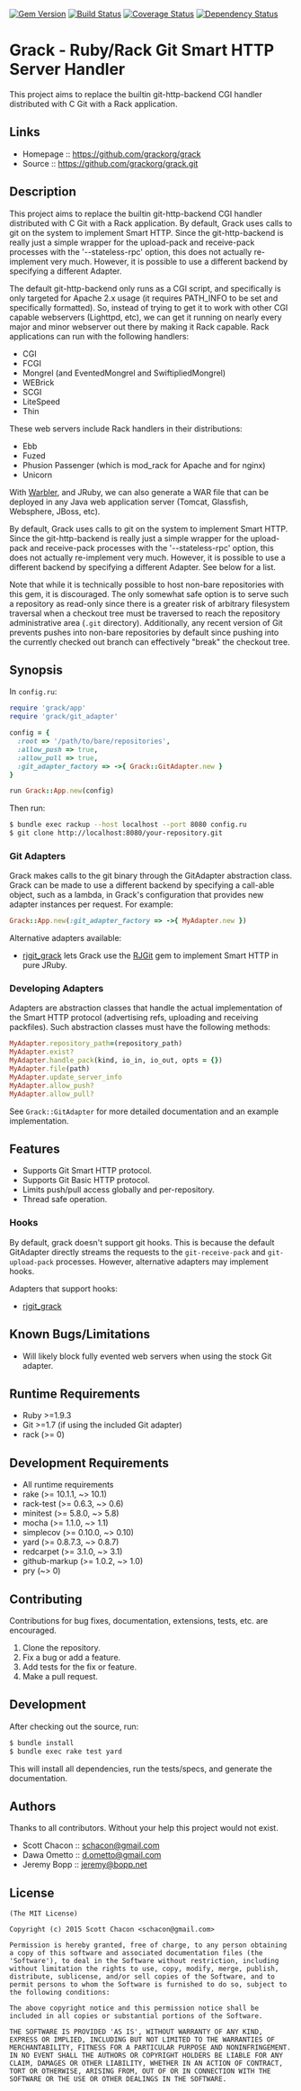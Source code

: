[![Gem Version](https://badge.fury.io/rb/grack.svg)](http://badge.fury.io/rb/grack)
[![Build Status](https://travis-ci.org/grackorg/grack.svg?branch=master)](https://travis-ci.org/grackorg/grack)
[![Coverage Status](https://coveralls.io/repos/grackorg/grack/badge.svg?branch=master&service=github)](https://coveralls.io/github/grackorg/grack?branch=master)
[![Dependency Status](https://gemnasium.com/grackorg/grack.svg)](https://gemnasium.com/grackorg/grack)

# Grack - Ruby/Rack Git Smart HTTP Server Handler

This project aims to replace the builtin git-http-backend CGI handler
distributed with C Git with a Rack application.

## Links

* Homepage :: https://github.com/grackorg/grack
* Source :: https://github.com/grackorg/grack.git

## Description

This project aims to replace the builtin git-http-backend CGI handler
distributed with C Git with a Rack application. By default, Grack uses calls to
git on the system to implement Smart HTTP. Since the git-http-backend is really
just a simple wrapper for the upload-pack and receive-pack processes with the
'--stateless-rpc' option, this does not actually re-implement very much.
However, it is possible to use a different backend by specifying a different
Adapter.

The default git-http-backend only runs as a CGI script, and specifically is
only targeted for Apache 2.x usage (it requires PATH_INFO to be set and
specifically formatted).  So, instead of trying to get it to work with other
CGI capable webservers (Lighttpd, etc), we can get it running on nearly every
major and minor webserver out there by making it Rack capable.  Rack
applications can run with the following handlers:

* CGI
* FCGI
* Mongrel (and EventedMongrel and SwiftipliedMongrel)
* WEBrick
* SCGI
* LiteSpeed
* Thin

These web servers include Rack handlers in their distributions:

* Ebb
* Fuzed
* Phusion Passenger (which is mod_rack for Apache and for nginx)
* Unicorn

With [Warbler](http://caldersphere.rubyforge.org/warbler/classes/Warbler.html),
and JRuby, we can also generate a WAR file that can be deployed in any Java web
application server (Tomcat, Glassfish, Websphere, JBoss, etc).

By default, Grack uses calls to git on the system to implement Smart HTTP.
Since the git-http-backend is really just a simple wrapper for the upload-pack
and receive-pack processes with the '--stateless-rpc' option, this does not
actually re-implement very much. However, it is possible to use a different
backend by specifying a different Adapter. See below for a list.

Note that while it is technically possible to host non-bare repositories with
this gem, it is discouraged.  The only somewhat safe option is to serve such a
repository as read-only since there is a greater risk of arbitrary filesystem
traversal when a checkout tree must be traversed to reach the repository
administrative area (`.git` directory).  Additionally, any recent version of Git
prevents pushes into non-bare repositories by default since pushing into the
currently checked out branch can effectively "break" the checkout tree.

## Synopsis

In `config.ru`:

```ruby
require 'grack/app'
require 'grack/git_adapter'

config = {
  :root => '/path/to/bare/repositories',
  :allow_push => true,
  :allow_pull => true,
  :git_adapter_factory => ->{ Grack::GitAdapter.new }
}

run Grack::App.new(config)
```

Then run:

```sh
$ bundle exec rackup --host localhost --port 8080 config.ru
$ git clone http://localhost:8080/your-repository.git
```

### Git Adapters

Grack makes calls to the git binary through the GitAdapter abstraction class.
Grack can be made to use a different backend by specifying a call-able object,
such as a lambda, in Grack's configuration that provides new adapter instances
per request. For example:

```ruby
Grack::App.new(:git_adapter_factory => ->{ MyAdapter.new })
```

Alternative adapters available:
* [rjgit_grack](http://github.com/grackorg/rjgit_grack) lets Grack use the
  [RJGit](http://github.com/repotag/rjgit) gem to implement Smart HTTP in pure
  JRuby.

### Developing Adapters

Adapters are abstraction classes that handle the actual implementation of the
Smart HTTP protocol (advertising refs, uploading and receiving packfiles). Such
abstraction classes must have the following methods:

```ruby
MyAdapter.repository_path=(repository_path)
MyAdapter.exist?
MyAdapter.handle_pack(kind, io_in, io_out, opts = {})
MyAdapter.file(path)
MyAdapter.update_server_info
MyAdapter.allow_push?
MyAdapter.allow_pull?
```

See `Grack::GitAdapter` for more detailed documentation and an example
implementation.

## Features

* Supports Git Smart HTTP protocol.
* Supports Git Basic HTTP protocol.
* Limits push/pull access globally and per-repository.
* Thread safe operation.

### Hooks

By default, grack doesn't support git hooks. This is because the default GitAdapter directly streams the requests to the `git-receive-pack` and `git-upload-pack` processes. However, alternative adapters may implement hooks.

Adapters that support hooks:

* [rjgit_grack](http://github.com/grackorg/rjgit_grack)

## Known Bugs/Limitations

* Will likely block fully evented web servers when using the stock Git adapter.

## Runtime Requirements

* Ruby >=1.9.3
* Git >=1.7 (if using the included Git adapter)
* rack (>= 0)

## Development Requirements

* All runtime requirements
* rake (>= 10.1.1, ~> 10.1)
* rack-test (>= 0.6.3, ~> 0.6)
* minitest (>= 5.8.0, ~> 5.8)
* mocha (>= 1.1.0, ~> 1.1)
* simplecov (>= 0.10.0, ~> 0.10)
* yard (>= 0.8.7.3, ~> 0.8.7)
* redcarpet (>= 3.1.0, ~> 3.1)
* github-markup (>= 1.0.2, ~> 1.0)
* pry (~> 0)

## Contributing

Contributions for bug fixes, documentation, extensions, tests, etc. are
encouraged.

1. Clone the repository.
2. Fix a bug or add a feature.
3. Add tests for the fix or feature.
4. Make a pull request.

## Development

After checking out the source, run:

```sh
$ bundle install
$ bundle exec rake test yard
```

This will install all dependencies, run the tests/specs, and generate the
documentation.

## Authors

Thanks to all contributors.  Without your help this project would not exist.

* Scott Chacon :: schacon@gmail.com
* Dawa Ometto :: d.ometto@gmail.com
* Jeremy Bopp :: jeremy@bopp.net

## License

```
(The MIT License)

Copyright (c) 2015 Scott Chacon <schacon@gmail.com>

Permission is hereby granted, free of charge, to any person obtaining
a copy of this software and associated documentation files (the
'Software'), to deal in the Software without restriction, including
without limitation the rights to use, copy, modify, merge, publish,
distribute, sublicense, and/or sell copies of the Software, and to
permit persons to whom the Software is furnished to do so, subject to
the following conditions:

The above copyright notice and this permission notice shall be
included in all copies or substantial portions of the Software.

THE SOFTWARE IS PROVIDED 'AS IS', WITHOUT WARRANTY OF ANY KIND,
EXPRESS OR IMPLIED, INCLUDING BUT NOT LIMITED TO THE WARRANTIES OF
MERCHANTABILITY, FITNESS FOR A PARTICULAR PURPOSE AND NONINFRINGEMENT.
IN NO EVENT SHALL THE AUTHORS OR COPYRIGHT HOLDERS BE LIABLE FOR ANY
CLAIM, DAMAGES OR OTHER LIABILITY, WHETHER IN AN ACTION OF CONTRACT,
TORT OR OTHERWISE, ARISING FROM, OUT OF OR IN CONNECTION WITH THE
SOFTWARE OR THE USE OR OTHER DEALINGS IN THE SOFTWARE.
```
